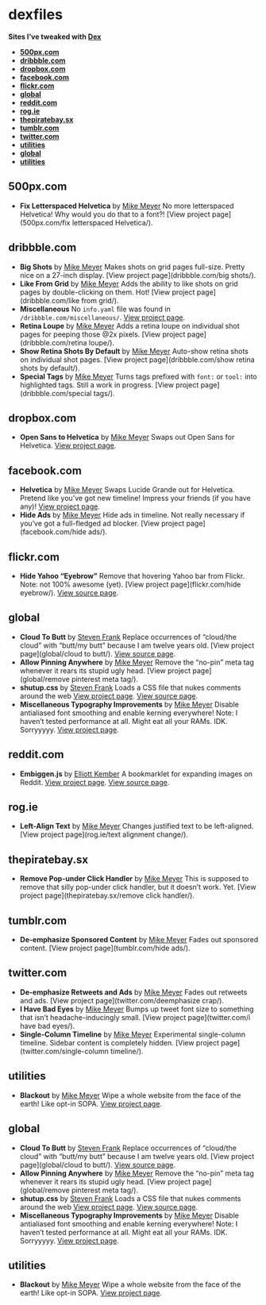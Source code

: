 # dexfiles

**Sites I’ve tweaked with [Dex](https://github.com/meyer/dex)**

- **[500px.com](#500pxcom)**
- **[dribbble.com](#dribbblecom)**
- **[dropbox.com](#dropboxcom)**
- **[facebook.com](#facebookcom)**
- **[flickr.com](#flickrcom)**
- **[global](#global)**
- **[reddit.com](#redditcom)**
- **[rog.ie](#rogie)**
- **[thepiratebay.sx](#thepiratebaysx)**
- **[tumblr.com](#tumblrcom)**
- **[twitter.com](#twittercom)**
- **[utilities](#utilities)**
- **[global](#global)**
- **[utilities](#utilities)**


## 500px.com

- **Fix Letterspaced Helvetica** by [Mike Meyer](http://twitter.com/meyer)
	No more letterspaced Helvetica! Why would you do that to a font?! [View project page](500px.com/fix letterspaced Helvetica/).

## dribbble.com

- **Big Shots** by [Mike Meyer](http://twitter.com/meyer)
	Makes shots on grid pages full-size. Pretty nice on a 27-inch display. [View project page](dribbble.com/big shots/).
- **Like From Grid** by [Mike Meyer](http://twitter.com/meyer)
	Adds the ability to like shots on grid pages by double-clicking on them. Hot! [View project page](dribbble.com/like from grid/).
- **Miscellaneous** 
	No `info.yaml` file was found in `/dribbble.com/miscellaneous/`. [View project page](dribbble.com/miscellaneous/).
- **Retina Loupe** by [Mike Meyer](http://twitter.com/meyer)
	Adds a retina loupe on individual shot pages for peeping those @2x pixels. [View project page](dribbble.com/retina loupe/).
- **Show Retina Shots By Default** by [Mike Meyer](http://twitter.com/meyer)
	Auto-show retina shots on individual shot pages. [View project page](dribbble.com/show retina shots by default/).
- **Special Tags** by [Mike Meyer](http://twitter.com/meyer)
	Turns tags prefixed with `font:` or `tool:` into highlighted tags. Still a work in progress. [View project page](dribbble.com/special tags/).

## dropbox.com

- **Open Sans to Helvetica** by [Mike Meyer](http://twitter.com/meyer)
	Swaps out Open Sans for Helvetica. [View project page](dropbox.com/helvetica/).

## facebook.com

- **Helvetica** by [Mike Meyer](http://twitter.com/meyer)
	Swaps Lucide Grande out for Helvetica. Pretend like you’ve got new timeline! Impress your friends (if you have any)! [View project page](facebook.com/helvetica/).
- **Hide Ads** by [Mike Meyer](http://twitter.com/meyer)
	Hide ads in timeline. Not really necessary if you’ve got a full-fledged ad blocker. [View project page](facebook.com/hide ads/).

## flickr.com

- **Hide Yahoo “Eyebrow”** 
	Remove that hovering Yahoo bar from Flickr. Note: not 100% awesome (yet). [View project page](flickr.com/hide eyebrow/). [View source page](https://gist.github.com/miekd/5950455).

## global

- **Cloud To Butt** by [Steven Frank](http://twitter.com/stevenf)
	Replace occurrences of “cloud/the cloud” with “butt/my butt” because I am twelve years old. [View project page](global/cloud to butt/). [View source page](https://github.com/panicsteve/cloud-to-butt).
- **Allow Pinning Anywhere** by [Mike Meyer](http://twitter.com/meyer)
	Remove the “no-pin” meta tag whenever it rears its stupid ugly head. [View project page](global/remove pinterest meta tag/).
- **shutup.css** by [Steven Frank](http://twitter.com/stevenf)
	Loads a CSS file that nukes comments around the web [View project page](global/shutup/). [View source page](http://stevenf.com/shutup-css).
- **Miscellaneous Typography Improvements** by [Mike Meyer](http://twitter.com/meyer)
	Disable antialiased font smoothing and enable kerning everywhere! Note: I haven’t tested performance at all. Might eat all your RAMs. IDK. Sorryyyyy. [View project page](global/typography/).

## reddit.com

- **Embiggen.js** by [Elliott Kember](http://twitter.com/elliottkember)
	A bookmarklet for expanding images on Reddit. [View project page](reddit.com/embiggen/). [View source page](https://gist.github.com/elliottkember/6121258).

## rog.ie

- **Left-Align Text** by [Mike Meyer](http://twitter.com/meyer)
	Changes justified text to be left-aligned. [View project page](rog.ie/text alignment change/).

## thepiratebay.sx

- **Remove Pop-under Click Handler** by [Mike Meyer](http://twitter.com/meyer)
	This is supposed to remove that silly pop-under click handler, but it doesn’t work. Yet. [View project page](thepiratebay.sx/remove click handler/).

## tumblr.com

- **De-emphasize Sponsored Content** by [Mike Meyer](http://twitter.com/meyer)
	Fades out sponsored content. [View project page](tumblr.com/hide ads/).

## twitter.com

- **De-emphasize Retweets and Ads** by [Mike Meyer](http://twitter.com/meyer)
	Fades out retweets and ads. [View project page](twitter.com/deemphasize crap/).
- **I Have Bad Eyes** by [Mike Meyer](http://twitter.com/meyer)
	Bumps up tweet font size to something that isn’t headache-inducingly small. [View project page](twitter.com/i have bad eyes/).
- **Single-Column Timeline** by [Mike Meyer](http://twitter.com/meyer)
	Experimental single-column timeline. Sidebar content is completely hidden. [View project page](twitter.com/single-column timeline/).

## utilities

- **Blackout** by [Mike Meyer](http://twitter.com/meyer)
	Wipe a whole website from the face of the earth! Like opt-in SOPA. [View project page](utilities/blackout/).

## global

- **Cloud To Butt** by [Steven Frank](http://twitter.com/stevenf)
	Replace occurrences of “cloud/the cloud” with “butt/my butt” because I am twelve years old. [View project page](global/cloud to butt/). [View source page](https://github.com/panicsteve/cloud-to-butt).
- **Allow Pinning Anywhere** by [Mike Meyer](http://twitter.com/meyer)
	Remove the “no-pin” meta tag whenever it rears its stupid ugly head. [View project page](global/remove pinterest meta tag/).
- **shutup.css** by [Steven Frank](http://twitter.com/stevenf)
	Loads a CSS file that nukes comments around the web [View project page](global/shutup/). [View source page](http://stevenf.com/shutup-css).
- **Miscellaneous Typography Improvements** by [Mike Meyer](http://twitter.com/meyer)
	Disable antialiased font smoothing and enable kerning everywhere! Note: I haven’t tested performance at all. Might eat all your RAMs. IDK. Sorryyyyy. [View project page](global/typography/).

## utilities

- **Blackout** by [Mike Meyer](http://twitter.com/meyer)
	Wipe a whole website from the face of the earth! Like opt-in SOPA. [View project page](utilities/blackout/).

